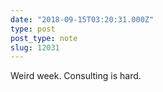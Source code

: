 ```yaml
---
date: "2018-09-15T03:20:31.000Z"
type: post 
post_type: note
slug: 12031
---
```

Weird week. Consulting is hard. 
